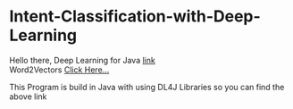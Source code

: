 # Intent-Classification-with-Deep-Learning

Hello there,
    Deep Learning for Java <a href="https://deeplearning4j.org/">link</a><br>
    Word2Vectors <a href="https://drive.google.com/open?id=1216vROaeWkTvtkeAdJi-21uW93kTrHAP">Click Here...</a>
    
This Program is build in Java with using DL4J Libraries so you can find the above link
